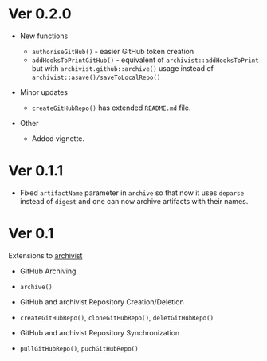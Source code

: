 # Ver 0.2.0

* New functions
  - `authoriseGitHub()` - easier GitHub token creation
  - `addHooksToPrintGitHub()` - equivalent of `archivist::addHooksToPrint` but with `archivist.github::archive()` usage instead of `archivist::asave()/saveToLocalRepo()`

* Minor updates
  - `createGitHubRepo()` has extended `README.md` file.

* Other
  - Added vignette.

# Ver 0.1.1

- Fixed `artifactName` parameter in `archive` so that now it uses `deparse` instead of `digest` and one can now archive artifacts with their names.

# Ver 0.1

Extensions to [archivist](https://github.com/pbiecek/archivist)

* GitHub Archiving
- `archive()`

* GitHub and archivist Repository Creation/Deletion
- `createGitHubRepo()`, `cloneGitHubRepo()`, `deletGitHubRepo()`

* GitHub and archivist Repository Synchronization
- `pullGitHubRepo()`, `puchGitHubRepo()`